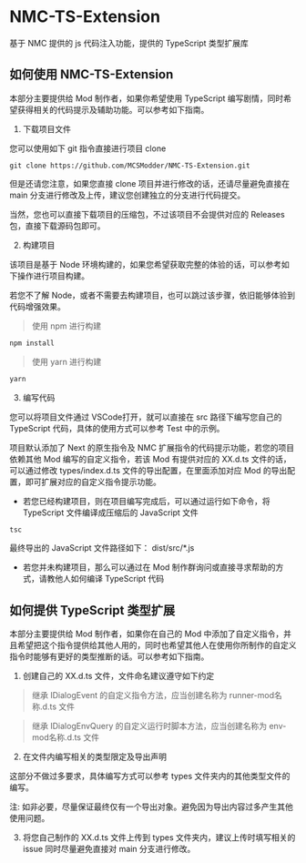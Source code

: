 # NMC-TS-Extension

基于 NMC 提供的 js 代码注入功能，提供的 TypeScript 类型扩展库

## 如何使用 NMC-TS-Extension

本部分主要提供给 Mod 制作者，如果你希望使用 TypeScript 编写剧情，同时希望获得相关的代码提示及辅助功能。可以参考如下指南。

1. 下载项目文件

您可以使用如下 git 指令直接进行项目 clone 

```git
git clone https://github.com/MCSModder/NMC-TS-Extension.git
```

但是还请您注意，如果您直接 clone 项目并进行修改的话，还请尽量避免直接在 main 分支进行修改及上传，建议您创建独立的分支进行代码提交。

当然，您也可以直接下载项目的压缩包，不过该项目不会提供对应的 Releases 包，直接下载源码包即可。

2. 构建项目

该项目是基于 Node 环境构建的，如果您希望获取完整的体验的话，可以参考如下操作进行项目构建。

若您不了解 Node，或者不需要去构建项目，也可以跳过该步骤，依旧能够体验到代码增强效果。

> 使用 npm 进行构建

```sh
npm install
```

> 使用 yarn 进行构建

```sh
yarn
```

3. 编写代码

您可以将项目文件通过 VSCode打开，就可以直接在 src 路径下编写您自己的 TypeScript 代码，具体的使用方式可以参考 Test 中的示例。

项目默认添加了 Next 的原生指令及 NMC 扩展指令的代码提示功能，若您的项目依赖其他 Mod 编写的自定义指令，若该 Mod 有提供对应的 XX.d.ts 文件的话，可以通过修改 types/index.d.ts 文件的导出配置，在里面添加对应 Mod 的导出配置，即可扩展对应的自定义指令提示功能。

- 若您已经构建项目，则在项目编写完成后，可以通过运行如下命令，将 TypeScript 文件编译成压缩后的 JavaScript 文件

```sh
tsc
```

最终导出的 JavaScript 文件路径如下： dist/src/*.js

- 若您并未构建项目，那么可以通过在 Mod 制作群询问或直接寻求帮助的方式，请教他人如何编译 TypeScript 代码

## 如何提供 TypeScript 类型扩展

本部分主要提供给 Mod 制作者，如果你在自己的 Mod 中添加了自定义指令，并且希望把这个指令提供给其他人用的，同时也希望其他人在使用你所制作的自定义指令时能够有更好的类型推断的话。可以参考如下指南。

1. 创建自己的 XX.d.ts 文件，文件命名建议遵守如下约定

> 继承 IDialogEvent 的自定义指令方法，应当创建名称为 runner-mod名称.d.ts 文件

> 继承 IDialogEnvQuery 的自定义运行时脚本方法，应当创建名称为 env-mod名称.d.ts 文件

2. 在文件内编写相关的类型限定及导出声明

这部分不做过多要求，具体编写方式可以参考 types 文件夹内的其他类型文件的编写。

注: 如非必要，尽量保证最终仅有一个导出对象。避免因为导出内容过多产生其他使用问题。

3. 将您自己制作的 XX.d.ts 文件上传到 types 文件夹内，建议上传时填写相关的 issue 同时尽量避免直接对 main 分支进行修改。
